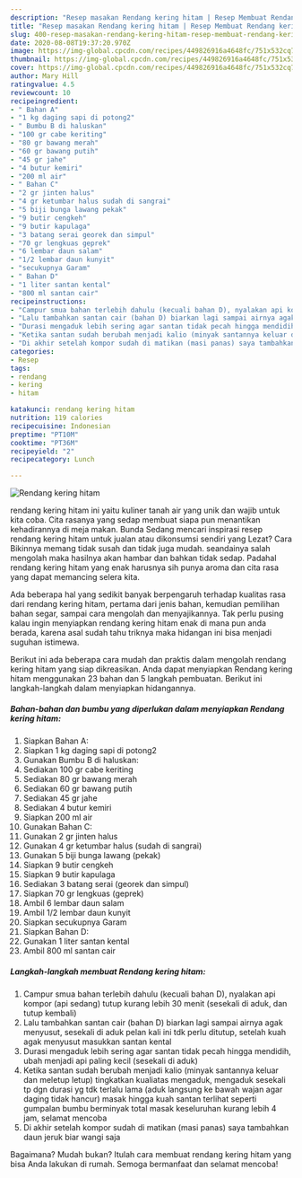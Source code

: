 ```yaml
---
description: "Resep masakan Rendang kering hitam | Resep Membuat Rendang kering hitam Yang Lezat"
title: "Resep masakan Rendang kering hitam | Resep Membuat Rendang kering hitam Yang Lezat"
slug: 400-resep-masakan-rendang-kering-hitam-resep-membuat-rendang-kering-hitam-yang-lezat
date: 2020-08-08T19:37:20.970Z
image: https://img-global.cpcdn.com/recipes/449826916a4648fc/751x532cq70/rendang-kering-hitam-foto-resep-utama.jpg
thumbnail: https://img-global.cpcdn.com/recipes/449826916a4648fc/751x532cq70/rendang-kering-hitam-foto-resep-utama.jpg
cover: https://img-global.cpcdn.com/recipes/449826916a4648fc/751x532cq70/rendang-kering-hitam-foto-resep-utama.jpg
author: Mary Hill
ratingvalue: 4.5
reviewcount: 10
recipeingredient:
- " Bahan A"
- "1 kg daging sapi di potong2"
- " Bumbu B di haluskan"
- "100 gr cabe keriting"
- "80 gr bawang merah"
- "60 gr bawang putih"
- "45 gr jahe"
- "4 butur kemiri"
- "200 ml air"
- " Bahan C"
- "2 gr jinten halus"
- "4 gr ketumbar halus sudah di sangrai"
- "5 biji bunga lawang pekak"
- "9 butir cengkeh"
- "9 butir kapulaga"
- "3 batang serai georek dan simpul"
- "70 gr lengkuas geprek"
- "6 lembar daun salam"
- "1/2 lembar daun kunyit"
- "secukupnya Garam"
- " Bahan D"
- "1 liter santan kental"
- "800 ml santan cair"
recipeinstructions:
- "Campur smua bahan terlebih dahulu (kecuali bahan D), nyalakan api kompor (api sedang) tutup kurang lebih 30 menit (sesekali di aduk, dan tutup kembali)"
- "Lalu tambahkan santan cair (bahan D) biarkan lagi sampai airnya agak menyusut, sesekali di aduk pelan kali ini tdk perlu ditutup, setelah kuah agak menyusut masukkan santan kental"
- "Durasi mengaduk lebih sering agar santan tidak pecah hingga mendidih, ubah menjadi api paling kecil (sesekali di aduk)"
- "Ketika santan sudah berubah menjadi kalio (minyak santannya keluar dan meletup letup) tingkatkan kualiatas mengaduk, mengaduk sesekali tp dgn durasi yg tdk terlalu lama (aduk langsung ke bawah wajan agar daging tidak hancur) masak hingga kuah santan terlihat seperti gumpalan bumbu berminyak total masak keseluruhan kurang lebih 4 jam, selamat mencoba"
- "Di akhir setelah kompor sudah di matikan (masi panas) saya tambahkan daun jeruk biar wangi saja"
categories:
- Resep
tags:
- rendang
- kering
- hitam

katakunci: rendang kering hitam 
nutrition: 119 calories
recipecuisine: Indonesian
preptime: "PT10M"
cooktime: "PT36M"
recipeyield: "2"
recipecategory: Lunch

---
```



![Rendang kering hitam](https://img-global.cpcdn.com/recipes/449826916a4648fc/751x532cq70/rendang-kering-hitam-foto-resep-utama.jpg)


rendang kering hitam ini yaitu kuliner tanah air yang unik dan wajib untuk kita coba. Cita rasanya yang sedap membuat siapa pun menantikan kehadirannya di meja makan.
Bunda Sedang mencari inspirasi resep rendang kering hitam untuk jualan atau dikonsumsi sendiri yang Lezat? Cara Bikinnya memang tidak susah dan tidak juga mudah. seandainya salah mengolah maka hasilnya akan hambar dan bahkan tidak sedap. Padahal rendang kering hitam yang enak harusnya sih punya aroma dan cita rasa yang dapat memancing selera kita.

Ada beberapa hal yang sedikit banyak berpengaruh terhadap kualitas rasa dari rendang kering hitam, pertama dari jenis bahan, kemudian pemilihan bahan segar, sampai cara mengolah dan menyajikannya. Tak perlu pusing kalau ingin menyiapkan rendang kering hitam enak di mana pun anda berada, karena asal sudah tahu triknya maka hidangan ini bisa menjadi suguhan istimewa.




Berikut ini ada beberapa cara mudah dan praktis dalam mengolah rendang kering hitam yang siap dikreasikan. Anda dapat menyiapkan Rendang kering hitam menggunakan 23 bahan dan 5 langkah pembuatan. Berikut ini langkah-langkah dalam menyiapkan hidangannya.

<!--inarticleads1-->

##### Bahan-bahan dan bumbu yang diperlukan dalam menyiapkan Rendang kering hitam:

1. Siapkan  Bahan A:
1. Siapkan 1 kg daging sapi di potong2
1. Gunakan  Bumbu B di haluskan:
1. Sediakan 100 gr cabe keriting
1. Sediakan 80 gr bawang merah
1. Sediakan 60 gr bawang putih
1. Sediakan 45 gr jahe
1. Sediakan 4 butur kemiri
1. Siapkan 200 ml air
1. Gunakan  Bahan C:
1. Gunakan 2 gr jinten halus
1. Gunakan 4 gr ketumbar halus (sudah di sangrai)
1. Gunakan 5 biji bunga lawang (pekak)
1. Siapkan 9 butir cengkeh
1. Siapkan 9 butir kapulaga
1. Sediakan 3 batang serai (georek dan simpul)
1. Siapkan 70 gr lengkuas (geprek)
1. Ambil 6 lembar daun salam
1. Ambil 1/2 lembar daun kunyit
1. Siapkan secukupnya Garam
1. Siapkan  Bahan D:
1. Gunakan 1 liter santan kental
1. Ambil 800 ml santan cair




<!--inarticleads2-->

##### Langkah-langkah membuat Rendang kering hitam:

1. Campur smua bahan terlebih dahulu (kecuali bahan D), nyalakan api kompor (api sedang) tutup kurang lebih 30 menit (sesekali di aduk, dan tutup kembali)
1. Lalu tambahkan santan cair (bahan D) biarkan lagi sampai airnya agak menyusut, sesekali di aduk pelan kali ini tdk perlu ditutup, setelah kuah agak menyusut masukkan santan kental
1. Durasi mengaduk lebih sering agar santan tidak pecah hingga mendidih, ubah menjadi api paling kecil (sesekali di aduk)
1. Ketika santan sudah berubah menjadi kalio (minyak santannya keluar dan meletup letup) tingkatkan kualiatas mengaduk, mengaduk sesekali tp dgn durasi yg tdk terlalu lama (aduk langsung ke bawah wajan agar daging tidak hancur) masak hingga kuah santan terlihat seperti gumpalan bumbu berminyak total masak keseluruhan kurang lebih 4 jam, selamat mencoba
1. Di akhir setelah kompor sudah di matikan (masi panas) saya tambahkan daun jeruk biar wangi saja




Bagaimana? Mudah bukan? Itulah cara membuat rendang kering hitam yang bisa Anda lakukan di rumah. Semoga bermanfaat dan selamat mencoba!

